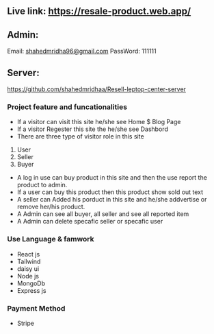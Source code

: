 ## Live link: https://resale-product.web.app/

## Admin: 
   Email: shahedmridha96@gmail.com
   PassWord: 111111
   
## Server:
   https://github.com/shahedmridhaa/Resell-leptop-center-server

### Project feature and funcationalities
  - If a visitor can visit this site he/she see Home $ Blog Page
  - If a visitor Regester this site the he/she see Dashbord
  - There are three type of visitor role in this site
  1. User
  2. Seller
  3. Buyer
  -  A log in use can buy product in this site and then the use report the product to admin.
  -  If a user can buy this product then this product show sold out text 
  -  A seller can Added his porduct in this site and he/she addvertise or remove her/his product.
  -  A Admin can see all buyer, all seller and see all reported item
  -  A Admin can delete specafic seller or specafic user

### Use Language & famwork
   - React js
   - Tailwind 
   - daisy ui
   - Node js
   - MongoDb
   - Express js
   
### Payment Method
   - Stripe   

